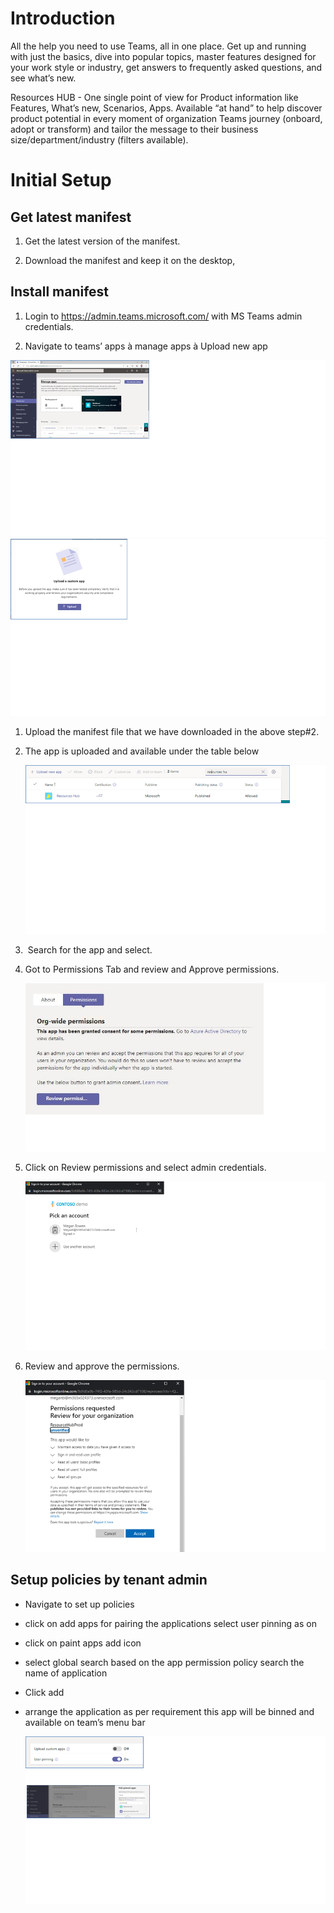 <span id="_Toc44662292" class="anchor"><span id="_Toc107827286" class="anchor"></span></span>Introduction
=========================================================================================================

All the help you need to use Teams, all in one place. Get up and running
with just the basics, dive into popular topics, master features designed
for your work style or industry, get answers to frequently asked
questions, and see what’s new.

Resources HUB - One single point of view for Product information like
Features, What’s new, Scenarios, Apps. Available “at hand” to help
discover product potential in every moment of organization Teams journey
(onboard, adopt or transform) and tailor the message to their business
size/department/industry (filters available).

<span id="_Initial_Setup_1" class="anchor"><span id="_Toc107827288" class="anchor"></span></span>Initial Setup 
===============================================================================================================

<span id="_Get_latest_manifest" class="anchor"><span id="_Toc107827289" class="anchor"></span></span>Get latest manifest
------------------------------------------------------------------------------------------------------------------------

1.  Get the latest version of the manifest.

2.  Download the manifest and keep it on the desktop,

<span id="_Install_manifest" class="anchor"><span id="_Toc107827290" class="anchor"></span></span>Install manifest
------------------------------------------------------------------------------------------------------------------

1.  Login to <https://admin.teams.microsoft.com/> with MS Teams
    admin credentials.

2.  Navigate to teams’ apps à manage apps à Upload new app

![](UploadAppStep1.png)
![](UploadAppStep2.png)

1.  Upload the manifest file that we have downloaded in the
    above step\#2.

2.  The app is uploaded and available under the table below

    ![](UploadAppStep3.png)

1.   Search for the app and select.

2.  Got to Permissions Tab and review and Approve permissions.

    ![](ReviewPermission.png)

1.  Click on Review permissions and select admin credentials.

    ![](AdminConsent.png)

1.  Review and approve the permissions.

    ![](AdminConsentApprove.png)

<span id="_Setup_policies_by" class="anchor"><span id="_Toc107827291" class="anchor"></span></span>Setup policies by tenant admin 
----------------------------------------------------------------------------------------------------------------------------------

-   Navigate to set up policies

-   click on add apps for pairing the applications select user pinning
    as on

-   click on paint apps add icon

-   select global search based on the app permission policy search the
    name of application

-   Click add

-   arrange the application as per requirement this app will be binned
    and available on team’s menu bar

    ![](SetupPolicy.png)
